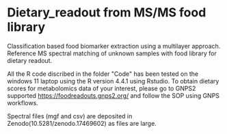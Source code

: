 # Dietary_readout from MS/MS food library
Classification based food biomarker extraction using a multilayer approach. Reference MS spectral matching of unknown samples with food library for dietary readout.

All the R code discribed in the folder "Code" has been tested on the windows 11 laptop using the R version 4.4.1 using Rstudio. To obtain dietary scores for metabolomics data of your interest, please go to GNPS2 supported https://foodreadouts.gnps2.org/ and follow the SOP using GNPS workflows. 

Spectral files (mgf and csv) are deposited in Zenodo(10.5281/zenodo.17469602) as files are large.
